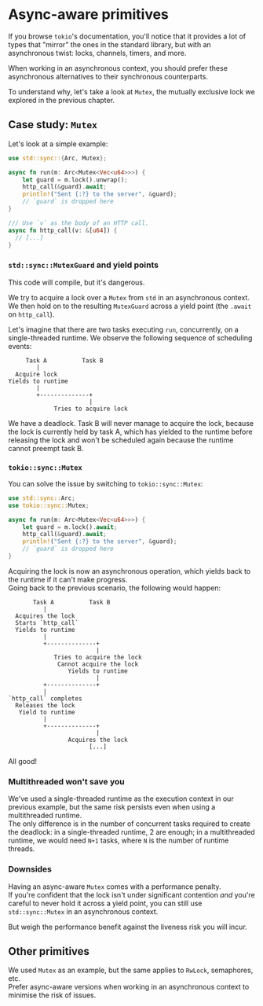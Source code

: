 # Async-aware primitives

If you browse `tokio`'s documentation, you'll notice that it provides a lot of types
that "mirror" the ones in the standard library, but with an asynchronous twist:
locks, channels, timers, and more.

When working in an asynchronous context, you should prefer these asynchronous alternatives
to their synchronous counterparts.

To understand why, let's take a look at `Mutex`, the mutually exclusive lock we explored
in the previous chapter.

## Case study: `Mutex`

Let's look at a simple example:

```rust
use std::sync::{Arc, Mutex};

async fn run(m: Arc<Mutex<Vec<u64>>>) {
    let guard = m.lock().unwrap();
    http_call(&guard).await;
    println!("Sent {:?} to the server", &guard);
    // `guard` is dropped here
}

/// Use `v` as the body of an HTTP call.
async fn http_call(v: &[u64]) {
  // [...]
}
```

### `std::sync::MutexGuard` and yield points

This code will compile, but it's dangerous.

We try to acquire a lock over a `Mutex` from `std` in an asynchronous context.
We then hold on to the resulting `MutexGuard` across a yield point (the `.await` on
`http_call`).

Let's imagine that there are two tasks executing `run`, concurrently, on a single-threaded
runtime. We observe the following sequence of scheduling events:

```text
     Task A          Task B
        | 
  Acquire lock
Yields to runtime
        | 
        +--------------+
                       |
             Tries to acquire lock
```

We have a deadlock. Task B will never manage to acquire the lock, because the lock
is currently held by task A, which has yielded to the runtime before releasing the
lock and won't be scheduled again because the runtime cannot preempt task B.

### `tokio::sync::Mutex`

You can solve the issue by switching to `tokio::sync::Mutex`:

```rust
use std::sync::Arc;
use tokio::sync::Mutex;

async fn run(m: Arc<Mutex<Vec<u64>>>) {
    let guard = m.lock().await;
    http_call(&guard).await;
    println!("Sent {:?} to the server", &guard);
    // `guard` is dropped here
}
```

Acquiring the lock is now an asynchronous operation, which yields back to the runtime
if it can't make progress.\
Going back to the previous scenario, the following would happen:

```text
       Task A          Task B
          | 
  Acquires the lock
  Starts `http_call`
  Yields to runtime
          | 
          +--------------+
                         |
             Tries to acquire the lock
              Cannot acquire the lock
                 Yields to runtime
                         |
          +--------------+
          |
`http_call` completes      
  Releases the lock
   Yield to runtime
          |
          +--------------+
                         |
                 Acquires the lock
                       [...]
```

All good!

### Multithreaded won't save you

We've used a single-threaded runtime as the execution context in our
previous example, but the same risk persists even when using a multithreaded
runtime.\
The only difference is in the number of concurrent tasks required to create the deadlock:
in a single-threaded runtime, 2 are enough; in a multithreaded runtime, we
would need `N+1` tasks, where `N` is the number of runtime threads.

### Downsides

Having an async-aware `Mutex` comes with a performance penalty.\
If you're confident that the lock isn't under significant contention
_and_ you're careful to never hold it across a yield point, you can
still use `std::sync::Mutex` in an asynchronous context.

But weigh the performance benefit against the liveness risk you
will incur.

## Other primitives

We used `Mutex` as an example, but the same applies to `RwLock`, semaphores, etc.\
Prefer async-aware versions when working in an asynchronous context to minimise
the risk of issues.
